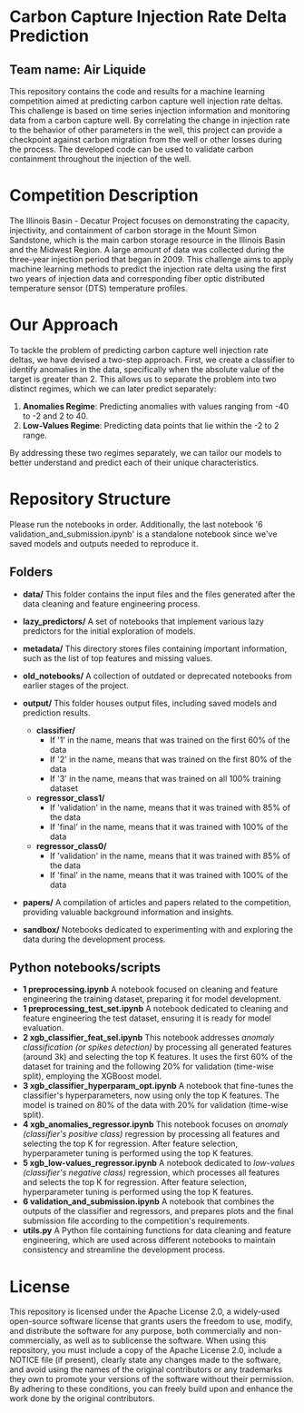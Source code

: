# Carbon Capture Injection Rate Delta Prediction

## Team name: Air Liquide

This repository contains the code and results for a machine learning competition aimed at predicting carbon capture well injection rate deltas. This challenge is based on time series injection information and monitoring data from a carbon capture well. By correlating the change in injection rate to the behavior of other parameters in the well, this project can provide a checkpoint against carbon migration from the well or other losses during the process. The developed code can be used to validate carbon containment throughout the injection of the well.

# Competition Description
The Illinois Basin - Decatur Project focuses on demonstrating the capacity, injectivity, and containment of carbon storage in the Mount Simon Sandstone, which is the main carbon storage resource in the Illinois Basin and the Midwest Region. A large amount of data was collected during the three-year injection period that began in 2009. This challenge aims to apply machine learning methods to predict the injection rate delta using the first two years of injection data and corresponding fiber optic distributed temperature sensor (DTS) temperature profiles.

# Our Approach
To tackle the problem of predicting carbon capture well injection rate deltas, we have devised a two-step approach. First, we create a classifier to identify anomalies in the data, specifically when the absolute value of the target is greater than 2. This allows us to separate the problem into two distinct regimes, which we can later predict separately:

1. **Anomalies Regime**: Predicting anomalies with values ranging from -40 to -2 and 2 to 40.
2. **Low-Values Regime**: Predicting data points that lie within the -2 to 2 range.

By addressing these two regimes separately, we can tailor our models to better understand and predict each of their unique characteristics.

# Repository Structure
Please run the notebooks in order. Additionally, the last notebook '6 validation_and_submission.ipynb' is a standalone notebook since we've saved models and outputs needed to reproduce it.

## Folders
* **data/** This folder contains the input files and the files generated after the data cleaning and feature engineering process.
* **lazy_predictors/** A set of notebooks that implement various lazy predictors for the initial exploration of models.
* **metadata/** This directory stores files containing important information, such as the list of top features and missing values.
* **old_notebooks/** A collection of outdated or deprecated notebooks from earlier stages of the project.
* **output/** This folder houses output files, including saved models and prediction results.
  * **classifier/**
    * If '1' in the name, means that was trained on the first 60% of the data
    * If '2' in the name, means that was trained on the first 80% of the data
    * If '3' in the name, means that was trained on all 100% training dataset
  * **regressor_class1/**
    * If 'validation' in the name, means that it was trained with 85% of the data
    * If 'final' in the name, means that it was trained with 100% of the data
  * **regressor_class0/**
    * If 'validation' in the name, means that it was trained with 85% of the data
    * If 'final' in the name, means that it was trained with 100% of the data

* **papers/** A compilation of articles and papers related to the competition, providing valuable background information and insights.
* **sandbox/** Notebooks dedicated to experimenting with and exploring the data during the development process.

## Python notebooks/scripts
* **1 preprocessing.ipynb** A notebook focused on cleaning and feature engineering the training dataset, preparing it for model development.
* **1 preprocessing_test_set.ipynb** A notebook dedicated to cleaning and feature engineering the test dataset, ensuring it is ready for model evaluation.
* **2 xgb_classifier_feat_sel.ipynb** This notebook addresses *anomaly classification (or spikes detection)* by processing all generated features (around 3k) and selecting the top K features. It uses the first 60% of the dataset for training and the following 20% for validation (time-wise split), employing the XGBoost model.
* **3 xgb_classifier_hyperparam_opt.ipynb** A notebook that fine-tunes the classifier's hyperparameters, now using only the top K features. The model is trained on 80% of the data with 20% for validation (time-wise split).
* **4 xgb_anomalies_regressor.ipynb** This notebook focuses on *anomaly (classifier's positive class)* regression by processing all features and selecting the top K for regression. After feature selection, hyperparameter tuning is performed using the top K features.
* **5 xgb_low-values_regressor.ipynb** A notebook dedicated to *low-values (classifier's negative class)* regression, which processes all features and selects the top K for regression. After feature selection, hyperparameter tuning is performed using the top K features.
* **6 validation_and_submission.ipynb** A notebook that combines the outputs of the classifier and regressors, and prepares plots and the final submission file according to the competition's requirements.
* **utils.py** A Python file containing functions for data cleaning and feature engineering, which are used across different notebooks to maintain consistency and streamline the development process.

# License
This repository is licensed under the Apache License 2.0, a widely-used open-source software license that grants users the freedom to use, modify, and distribute the software for any purpose, both commercially and non-commercially, as well as to sublicense the software. When using this repository, you must include a copy of the Apache License 2.0, include a NOTICE file (if present), clearly state any changes made to the software, and avoid using the names of the original contributors or any trademarks they own to promote your versions of the software without their permission. By adhering to these conditions, you can freely build upon and enhance the work done by the original contributors.